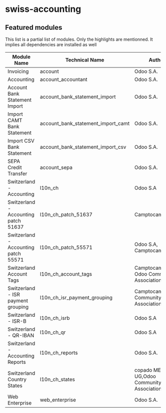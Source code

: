 # swiss-accounting

## Featured modules

This list is a partial list of modules.
Only the highlights are mentionned. It implies all dependencies are installed as well

|Module Name|Technical Name|Author|
|---|---|---|
|Invoicing|account|Odoo S.A.|
|Accounting|account_accountant|Odoo S.A.|
|Account Bank Statement Import|account_bank_statement_import|Odoo S.A.|
|Import CAMT Bank Statement|account_bank_statement_import_camt|Odoo S.A.|
|Import CSV Bank Statement|account_bank_statement_import_csv|Odoo S.A.|
|SEPA Credit Transfer|account_sepa|Odoo S.A.|
|Switzerland - Accounting|l10n_ch|Odoo S.A|
|Switzerland - Accounting patch 51637|l10n_ch_patch_51637|Camptocamp|
|Switzerland - Accounting patch 55571|l10n_ch_patch_55571|Odoo S.A, Camptocamp|
|Switzerland Account Tags|l10n_ch_account_tags|Camptocamp SA, Odoo Community Association (OCA)|
|Switzerland - ISR payment grouping|l10n_ch_isr_payment_grouping|Camptocamp,Odoo Community Association (OCA)|
|Switzerland - ISR-B|l10n_ch_isrb|Odoo S.A|
|Switzerland - QR-IBAN|l10n_ch_qr|Odoo S.A|
|Switzerland - Accounting Reports|l10n_ch_reports|Odoo S.A.|
|Switzerland Country States|l10n_ch_states|copado MEDIA UG,Odoo Community Association (OCA)|
|Web Enterprise|web_enterprise|Odoo S.A.|
